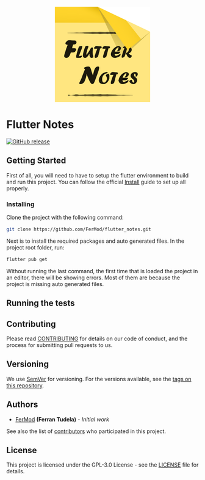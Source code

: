 <p align="center">
    <img width="250px" src="assets/images/repository_social_card.png" alt="repository_social_card">
</p>

# Flutter Notes

[![GitHub release](https://img.shields.io/github/v/release/FerMod/flutter_notes?include_prereleases)](https://github.com/FerMod/flutter_notes/releases)

## Getting Started

First of all, you will need to have to setup the flutter environment to build and run this project.
You can follow the official [Install](https://flutter.dev/docs/get-started/install) guide to set up all properly.

### Installing

Clone the project with the following command:

```bash
git clone https://github.com/FerMod/flutter_notes.git
```

Next is to install the required packages and auto generated files.
In the project root folder, run:

```bash
flutter pub get
```

Without running the last command, the first time that is loaded the project in an editor, there will be showing errors.
Most of them are because the project is missing auto generated files.

## Running the tests

## Contributing

Please read [CONTRIBUTING](CONTRIBUTING.md) for details on our code of conduct, and the process for submitting pull requests to us.

## Versioning

We use [SemVer](http://semver.org/) for versioning. For the versions available, see the [tags on this repository](../../tags).

## Authors

- [FerMod](https://github.com/FerMod) **(Ferran Tudela)** - *Initial work*

See also the list of [contributors](../../contributors) who participated in this project.

## License

This project is licensed under the GPL-3.0 License - see the [LICENSE](LICENSE) file for details.
